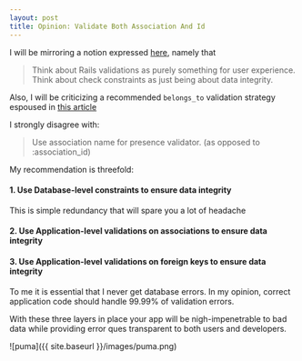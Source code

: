 ```yaml
---
layout: post
title: Opinion: Validate Both Association And Id
---
```

I will be mirroring a notion expressed [here](http://naildrivin5.com/blog/2015/11/15/rails-validations-vs-postgres-check-constraints.html), namely that

> Think about Rails validations as purely something for user experience.
> Think about check constraints as just being about data integrity.

Also, I will be criticizing a recommended `belongs_to` validation strategy espoused in [this article](http://railsguides.net/belongs-to-and-presence-validation-rule1/)

I strongly disagree with:
> Use association name for presence validator. (as opposed to :association_id)

My recommendation is threefold:

#### 1. Use Database-level constraints to ensure data integrity
This is simple redundancy that will spare you a lot of headache

#### 2. Use Application-level validations on associations to ensure data integrity


#### 3. Use Application-level validations on foreign keys to ensure data integrity

To me it is essential that I never get database errors. In my opinion, correct application code should handle 99.99% of validation errors.  

With these three layers in place your app will be nigh-impenetrable to bad data while providing error ques transparent to both users and developers.  

![puma]({{ site.baseurl }}/images/puma.png)
